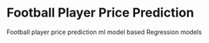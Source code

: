 # Football Player Price Prediction
 Football player price prediction ml model based Regression models
 
